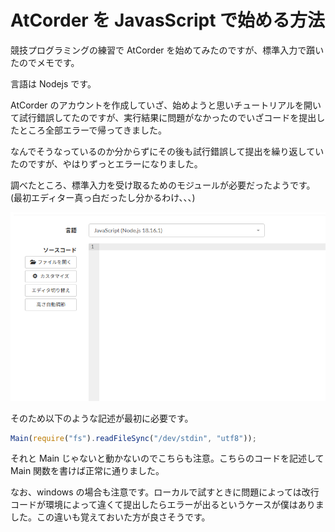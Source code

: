 # AtCorder を JavasScript で始める方法

競技プログラミングの練習で AtCorder を始めてみたのですが、標準入力で躓いたのでメモです。

言語は Nodejs です。

AtCorder のアカウントを作成していざ、始めようと思いチュートリアルを開いて試行錯誤してたのですが、実行結果に問題がなかったのでいざコードを提出したところ全部エラーで帰ってきました。

なんでそうなっているのか分からずにその後も試行錯誤して提出を繰り返していたのですが、やはりずっとエラーになりました。

調べたところ、標準入力を受け取るためのモジュールが必要だったようです。(最初エディター真っ白だったし分かるわけ、、、)

<img src="../image/code.png">

そのため以下のような記述が最初に必要です。

```JavaScript
Main(require("fs").readFileSync("/dev/stdin", "utf8"));
```

それと Main じゃないと動かないのでこちらも注意。こちらのコードを記述して Main 関数を書けば正常に通りました。

なお、windows の場合も注意です。ローカルで試すときに問題によっては改行コードが環境によって違くて提出したらエラーが出るというケースが僕はありました。この違いも覚えておいた方が良さそうです。
